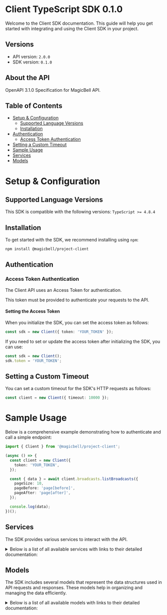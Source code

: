 # Client TypeScript SDK 0.1.0

Welcome to the Client SDK documentation. This guide will help you get started with integrating and using the Client SDK in your project.

## Versions

- API version: `2.0.0`
- SDK version: `0.1.0`

## About the API

OpenAPI 3.1.0 Specification for MagicBell API.

## Table of Contents

- [Setup & Configuration](#setup--configuration)
  - [Supported Language Versions](#supported-language-versions)
  - [Installation](#installation)
- [Authentication](#authentication)
  - [Access Token Authentication](#access-token-authentication)
- [Setting a Custom Timeout](#setting-a-custom-timeout)
- [Sample Usage](#sample-usage)
- [Services](#services)
- [Models](#models)

# Setup & Configuration

## Supported Language Versions

This SDK is compatible with the following versions: `TypeScript >= 4.8.4`

## Installation

To get started with the SDK, we recommend installing using `npm`:

```bash
npm install @magicbell/project-client
```

## Authentication

### Access Token Authentication

The Client API uses an Access Token for authentication.

This token must be provided to authenticate your requests to the API.

#### Setting the Access Token

When you initialize the SDK, you can set the access token as follows:

```ts
const sdk = new Client({ token: 'YOUR_TOKEN' });
```

If you need to set or update the access token after initializing the SDK, you can use:

```ts
const sdk = new Client();
sdk.token = 'YOUR_TOKEN';
```

## Setting a Custom Timeout

You can set a custom timeout for the SDK's HTTP requests as follows:

```ts
const client = new Client({ timeout: 10000 });
```

# Sample Usage

Below is a comprehensive example demonstrating how to authenticate and call a simple endpoint:

```ts
import { Client } from '@magicbell/project-client';

(async () => {
  const client = new Client({
    token: 'YOUR_TOKEN',
  });

  const { data } = await client.broadcasts.listBroadcasts({
    pageSize: 10,
    pageBefore: 'page[before]',
    pageAfter: 'page[after]',
  });

  console.log(data);
})();
```

## Services

The SDK provides various services to interact with the API.

<details> 
<summary>Below is a list of all available services with links to their detailed documentation:</summary>

| Name                                                                 |
| :------------------------------------------------------------------- |
| [BroadcastsService](documentation/services/BroadcastsService.md)     |
| [IntegrationsService](documentation/services/IntegrationsService.md) |
| [JwtService](documentation/services/JwtService.md)                   |
| [ChannelsService](documentation/services/ChannelsService.md)         |

</details>

## Models

The SDK includes several models that represent the data structures used in API requests and responses. These models help in organizing and managing the data efficiently.

<details> 
<summary>Below is a list of all available models with links to their detailed documentation:</summary>

| Name                                                                                       | Description |
| :----------------------------------------------------------------------------------------- | :---------- |
| [BroadcastListResponse](documentation/models/BroadcastListResponse.md)                     |             |
| [Broadcast](documentation/models/Broadcast.md)                                             |             |
| [ListIntegrationsResponse](documentation/models/ListIntegrationsResponse.md)               |             |
| [ApnsConfig](documentation/models/ApnsConfig.md)                                           |             |
| [AwssnsConfig](documentation/models/AwssnsConfig.md)                                       |             |
| [ExpoConfig](documentation/models/ExpoConfig.md)                                           |             |
| [FcmConfig](documentation/models/FcmConfig.md)                                             |             |
| [GithubConfig](documentation/models/GithubConfig.md)                                       |             |
| [InboxConfig](documentation/models/InboxConfig.md)                                         |             |
| [MailgunConfig](documentation/models/MailgunConfig.md)                                     |             |
| [PingConfig](documentation/models/PingConfig.md)                                           |             |
| [SendgridConfig](documentation/models/SendgridConfig.md)                                   |             |
| [SesConfig](documentation/models/SesConfig.md)                                             |             |
| [SlackConfig](documentation/models/SlackConfig.md)                                         |             |
| [StripeConfig](documentation/models/StripeConfig.md)                                       |             |
| [TwilioConfig](documentation/models/TwilioConfig.md)                                       |             |
| [WebpushConfig](documentation/models/WebpushConfig.md)                                     |             |
| [FetchTokensResponse](documentation/models/FetchTokensResponse.md)                         |             |
| [CreateProjectTokenRequest](documentation/models/CreateProjectTokenRequest.md)             |             |
| [AccessToken](documentation/models/AccessToken.md)                                         |             |
| [DiscardTokenResponse](documentation/models/DiscardTokenResponse.md)                       |             |
| [CreateUserTokenRequest](documentation/models/CreateUserTokenRequest.md)                   |             |
| [ArrayWithMetadataOfApnsToken](documentation/models/ArrayWithMetadataOfApnsToken.md)       |             |
| [ApnsTokenWithMetadata](documentation/models/ApnsTokenWithMetadata.md)                     |             |
| [DiscardResult](documentation/models/DiscardResult.md)                                     |             |
| [ArrayWithMetadataOfExpoToken](documentation/models/ArrayWithMetadataOfExpoToken.md)       |             |
| [ExpoTokenWithMetadata](documentation/models/ExpoTokenWithMetadata.md)                     |             |
| [ArrayWithMetadataOfFcmToken](documentation/models/ArrayWithMetadataOfFcmToken.md)         |             |
| [FcmTokenWithMetadata](documentation/models/FcmTokenWithMetadata.md)                       |             |
| [ArrayWithMetadataOfSlackToken](documentation/models/ArrayWithMetadataOfSlackToken.md)     |             |
| [SlackTokenWithMetadata](documentation/models/SlackTokenWithMetadata.md)                   |             |
| [ArrayWithMetadataOfTeamsToken](documentation/models/ArrayWithMetadataOfTeamsToken.md)     |             |
| [TeamsTokenWithMetadata](documentation/models/TeamsTokenWithMetadata.md)                   |             |
| [ArrayWithMetadataOfWebPushToken](documentation/models/ArrayWithMetadataOfWebPushToken.md) |             |
| [WebPushTokenWithMetadata](documentation/models/WebPushTokenWithMetadata.md)               |             |
| [ApnsToken](documentation/models/ApnsToken.md)                                             |             |
| [ExpoToken](documentation/models/ExpoToken.md)                                             |             |
| [FcmToken](documentation/models/FcmToken.md)                                               |             |
| [SlackToken](documentation/models/SlackToken.md)                                           |             |
| [TeamsToken](documentation/models/TeamsToken.md)                                           |             |
| [WebPushToken](documentation/models/WebPushToken.md)                                       |             |

</details>
